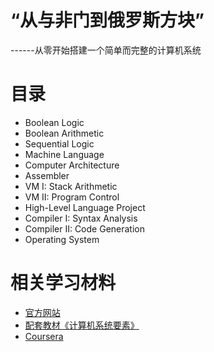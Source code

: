 # “从与非门到俄罗斯方块”

------从零开始搭建一个简单而完整的计算机系统

# 目录

- Boolean Logic
- Boolean Arithmetic
- Sequential Logic
- Machine Language
- Computer Architecture
- Assembler
- VM I: Stack Arithmetic
- VM II: Program Control
- High-Level Language Project
- Compiler I: Syntax Analysis
- Compiler II: Code Generation
- Operating System


# 相关学习材料

- [官方网站 ](http://www.nand2tetris.org/book.php)
- [配套教材《计算机系统要素》](http://download.csdn.net/download/zhuce0001/3550111)
- [Coursera ](https://www.coursera.org/learn/build-a-computer)









